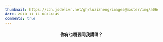 ```yaml
---
thumbnail: https://cdn.jsdelivr.net/gh/luzizheng/images@master/img/a06dbe0458e98ac8-pixel-output-d-sy-pinterest-vaporwave-animation-and-artsy.gif
date: 2018-11-11 08:24:49
comments: true
---
```


<center>


#### 你有乜嘢要同我講嗎？


</center>